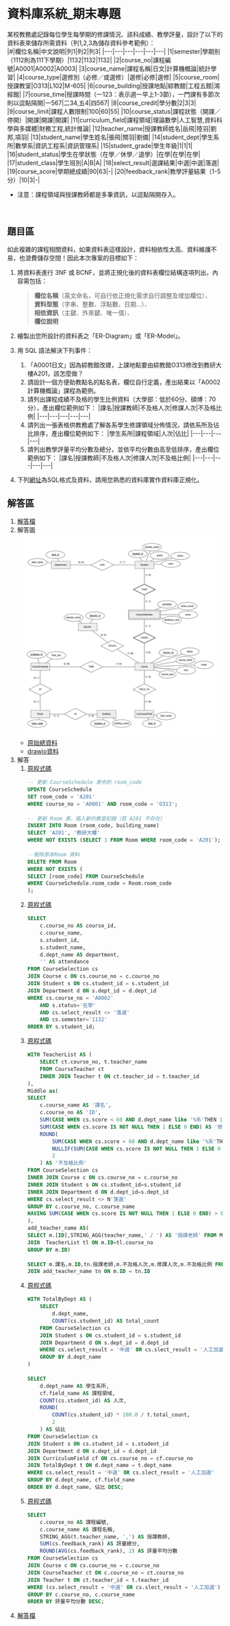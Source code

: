 # 資料庫系統_期末專題

某校教務處記錄每位學生每學期的修課情況、該科成績、教學評量，設計了以下的資料表來儲存所需資料（列1,2,3為儲存資料參考範例）：
</br>
|#|欄位名稱|中文說明|列1|列2|列3|
|---|---|---|---|---|---|
|1|semester|學期別（1112則為111下學期）|1132|1132|1132|
|2|course_no|課程編號|A0001|A0002|A0003|
|3|course_name|課程名稱|日文|計算機概論|統計學習|
|4|course_type|選修別（必修／或選修）|選修|必修|選修|
|5|course_room|授課教室|O313|L102|M-605|
|6|course_building|授課地點|綜教館|工程五館|鴻經館|
|7|course_time|授課時間（一123：表示週一早上1-3節），一門課有多節次則以逗點隔開|一567|二34,五4|四567|
|8|course_credit|學分數|2|3|3|
|9|course_limit|課程人數限制|100|60|55|
|10|course_status|課程狀態（開課／停開）|開課|開課|開課|
|11|curriculum_field|課程領域|理論數學|人工智慧,資料科學與多媒體|財務工程,統計推論|
|12|teacher_name|授課教師姓名|岳飛|陸羽|劉邦,項羽|
|13|student_name|學生姓名|張飛|關羽|劉備|
|14|student_dept|學生系所|數學系|資訊工程系|資訊管理系|
|15|student_grade|學生年級|1|1|1|
|16|student_status|學生在學狀態（在學／休學／退學）|在學|在學|在學|
|17|student_class|學生班別|A|B|A|
|18|select_result|選課結果|中選|中選|落選|
|19|course_score|學期總成績|90|63|-|
|20|feedback_rank|教學評量結果（1-5分）|10|3|-|

* 注意：課程領域與授課教師都是多筆資訊，以逗點隔開存入。
<br>

## 題目區

如此複雜的課程相關資料，如果資料表這樣設計，資料相依性太高、資料維護不易，也浪費儲存空間！因此本次專案的目標如下：

1. 將資料表進行 3NF 或 BCNF，並將正規化後的資料表欄位結構逐項列出，內容需包括：
    > **欄位名稱**（英文命名，可自行依正規化需求自行調整及增加欄位）、<br>
    > **資料型態**（字串、整數、浮點數、日期...）、<br>
    > **相依資訊**（主鍵、外來鍵、唯一值）、<br>
    > **欄位說明**

1. 繪製出您所設計的資料表之「ER-Diagram」或「ER-Model」。
2. 用 SQL 語法解決下列事件：
   1. 「A0001日文」因為綜教館改建，上課地點要由綜教館O313修改到教研大樓A201，該怎麼做？
   2. 請設計一個方便助教點名的點名表，欄位自行定義，產出結果以「A0002 計算機概論」課程為範例。
   3. 請列出課程成績不及格的學生比例資料（大學部：低於60分、碩博：70分），產出欄位範例如下：
        |課名|授課教師|不及格人次|修課人次|不及格比例|
        |---|---|---|---|---|
    4. 請列出一張表格供教務處了解各系學生修課領域分佈情況，請依系所及佔比排序，產出欄位範例如下：
        |學生系所|課程領域|人次|佔比|
        |---|---|---|---|
    5. 請列出教學評量平均分數及總分，並依平均分數由高至低排序，產出欄位範例如下：
        |課名|授課教師|不及格人次|修課人次|不及格比例|
        |---|---|---|---|---|
3. 下列[網址](./README_file/course_data_1nf_2025.sql)為SQL格式及資料，請用您熟悉的資料庫實作資料庫正規化。 


## 解答區

1. [解答檔](./README_file/題目1解答.md)
2. 解答圖
   ![ER diagram 圖片](./README_file/題目2_ER-diagram.jpg)
   * [原始總資料](./README_file/題目2解答.xlsx)
   * [drawio資料](./README_file/題目2_ER-diagram.drawio)
3. 解答
   1. [原程式碼](./README_file/題目3_1解答.sql)
        ```sql
        -- 更新 CourseSchedule 表中的 room_code
        UPDATE CourseSchedule
        SET room_code = 'A201'
        WHERE course_no = 'A0001' AND room_code = 'O313';

        -- 更新 Room 表，插入新的教室記錄（若 A201 不存在）
        INSERT INTO Room (room_code, building_name)
        SELECT 'A201', '教研大樓'
        WHERE NOT EXISTS (SELECT 1 FROM Room WHERE room_code = 'A201');

        --刪除原本Room 資料
        DELETE FROM Room
        WHERE NOT EXISTS (
        SELECT [room_code] FROM CourseSchedule 
        WHERE CourseSchedule.room_code = Room.room_code
        );
        ```
   2. [原程式碼](./README_file/題目3_2解答.sql)
        ```SQL
        SELECT 
            c.course_no AS course_id,
            c.course_name,
            s.student_id,
            s.student_name,
            d.dept_name AS department,
            '' AS attendance
        FROM CourseSelection cs
        JOIN Course c ON cs.course_no = c.course_no
        JOIN Student s ON cs.student_id = s.student_id
        JOIN Department d ON s.dept_id = d.dept_id
        WHERE cs.course_no = 'A0002'
            AND s.status='在學'
            AND cs.select_result <> '落選' 
            AND cs.semester='1132'
        ORDER BY s.student_id;
        ```
   3. [原程式碼](./README_file/題目3_3解答.sql)
        ```SQL
        WITH TeacherList AS (
            SELECT ct.course_no, t.teacher_name
            FROM CourseTeacher ct
            INNER JOIN Teacher t ON ct.teacher_id = t.teacher_id
        ),
        Middle as(
        SELECT 
            c.course_name AS '課名',
            c.course_no AS 'ID',
            SUM(CASE WHEN cs.score < 60 AND d.dept_name like '%系'THEN 1 ELSE 0 END)+SUM(CASE WHEN cs.score < 70 AND d.dept_name not like '%系'THEN 1 ELSE 0 END) AS '不及格人次',
            SUM(CASE WHEN cs.score IS NOT NULL THEN 1 ELSE 0 END) AS '修課人次',
            ROUND(
                SUM(CASE WHEN cs.score < 60 AND d.dept_name like '%系'THEN 1 ELSE 0 END)+SUM(CASE WHEN cs.score < 70 AND d.dept_name not like '%系'THEN 1 ELSE 0 END) * 100.0 / 
                NULLIF(SUM(CASE WHEN cs.score IS NOT NULL THEN 1 ELSE 0 END), 0), 
                2
            ) AS '不及格比例'
        FROM CourseSelection cs
        INNER JOIN Course c ON cs.course_no = c.course_no
        INNER JOIN Student s ON cs.student_id=s.student_id
        INNER JOIN Department d ON d.dept_id=s.dept_id
        WHERE cs.select_result <> N'落選'
        GROUP BY c.course_no, c.course_name
        HAVING SUM(CASE WHEN cs.score IS NOT NULL THEN 1 ELSE 0 END) > 0
        ),
        add_teacher_name AS(
        SELECT m.[ID],STRING_AGG(teacher_name,' / ') AS '授課老師' FROM Middle m
        JOIN  TeacherList tl ON m.ID=tl.course_no
        GROUP BY m.ID)

        SELECT m.課名,m.ID,tn.授課老師,m.不及格人次,m.修課人次,m.不及格比例 FROM Middle m 
        JOIN add_teacher_name tn ON m.ID = tn.ID
        ```
   4. [原程式碼](./README_file/題目3_4解答.sql)
        ```SQL
        WITH TotalByDept AS (
            SELECT 
                d.dept_name,
                COUNT(cs.student_id) AS total_count
            FROM CourseSelection cs
            JOIN Student s ON cs.student_id = s.student_id
            JOIN Department d ON s.dept_id = d.dept_id
            WHERE cs.select_result = '中選' OR cs.slect_result = '人工加選'
            GROUP BY d.dept_name
        )

        SELECT 
            d.dept_name AS 學生系所,
            cf.field_name AS 課程領域,
            COUNT(cs.student_id) AS 人次,
            ROUND(
                COUNT(cs.student_id) * 100.0 / t.total_count, 
                2
            ) AS 佔比
        FROM CourseSelection cs
        JOIN Student s ON cs.student_id = s.student_id
        JOIN Department d ON s.dept_id = d.dept_id
        JOIN CurriculumField cf ON cs.course_no = cf.course_no
        JOIN TotalByDept t ON d.dept_name = t.dept_name
        WHERE cs.select_result = '中選' OR cs.slect_result = '人工加選'
        GROUP BY d.dept_name, cf.field_name
        ORDER BY d.dept_name, 佔比 DESC;
        ```
   5. [原程式碼](./README_file/題目3_5解答.sql)
        ```SQL
        SELECT 
            c.course_no AS 課程編號,
            c.course_name AS 課程名稱,
            STRING_AGG(t.teacher_name, ',') AS 授課教師,
            SUM(cs.feedback_rank) AS 評量總分,
            ROUND(AVG(cs.feedback_rank), 2) AS 評量平均分數
        FROM CourseSelection cs
        JOIN Course c ON cs.course_no = c.course_no
        JOIN CourseTeacher ct ON c.course_no = ct.course_no
        JOIN Teacher t ON ct.teacher_id = t.teacher_id
        WHERE (cs.select_result = '中選' OR cs.slect_result = '人工加選') AND cs.feedback_rank IS NOT NULL
        GROUP BY c.course_no, c.course_name
        ORDER BY 評量平均分數 DESC;
        ```
4. [解答檔](./README_file/題目4解答.sql)
